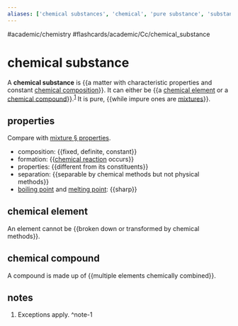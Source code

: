 ```yaml
---
aliases: ['chemical substances', 'chemical', 'pure substance', 'substance', 'substances',]
---
```


#academic/chemistry #flashcards/academic/Cc/chemical_substance

# chemical substance

A __chemical substance__ is {{a matter with characteristic properties and constant [chemical composition](chemical%20composition.md)}}. It can either be {{a [chemical element](#chemical%20element) or a [chemical compound](#chemical%20compound)}}.<sup>[1](#^note-1)</sup> It is pure, {{while impure ones are [mixtures](mixture.md)}}. <!--SR:!2023-04-05,4,210!2023-04-07,9,250!2023-04-17,17,290-->

## properties

Compare with [mixture § properties](mixture.md#properties).

- composition: {{fixed, definite, constant}}
- formation: {{[chemical reaction](chemical%20reaction.md) occurs}}
- properties: {{different from its constituents}}
- separation: {{separable by chemical methods but not physical methods}}
- [boiling point](boiling%20point.md) and [melting point](melting%20point.md): {{sharp}} <!--SR:!2023-04-09,10,250!2023-04-15,15,290!2023-04-07,9,250!2023-04-10,11,270!2023-04-11,12,270-->

## chemical element

An element cannot be {{broken down or transformed by chemical methods}}. <!--SR:!2023-04-11,9,270-->

## chemical compound

A compound is made up of {{multiple elements chemically combined}}. <!--SR:!2023-04-13,10,250-->

## notes

1. Exceptions apply. ^note-1
